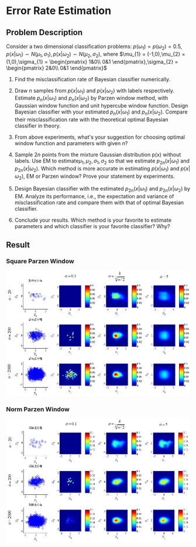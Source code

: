 # Error Rate Estimation
## Problem Description

Consider a two dimensional classification problems: $p(\omega_{1})=p(\omega_{2})= 0.5$, $p(x|\omega_{1}) \sim N(\mu_{1},\sigma_{1}),p(x|\omega_{2}) \sim N(\mu_{2},\sigma_{2})$, where $\mu_{1} = (-1,0),\mu_{2} = (1,0),\sigma_{1} = \begin{pmatrix}
1&0\\
0&1
\end{pmatrix},\sigma_{2} = \begin{pmatrix}
2&0\\
0&1
\end{pmatrix}$

1. Find the misclassification rate of Bayesian classifier numerically.

2. Draw $n$ samples from $p(x|\omega_{1})$ and $p(x|\omega_{2})$ with labels respectively. Estimate $p_{n}(x|\omega_{1})$ and $p_{n}(x|\omega_{2})$ by Parzen window method, with Gaussian window function and unit hypercube window function. Design Bayesian classifier with your estimated $p_{n}(x|\omega_{1})$ and $p_{n}(x|\omega_{2})$. Compare their misclassification rate with the theoretical optimal Bayesian classifier in theory.

3. From above experiments, what's your suggestion for choosing optimal window function and parameters with given $n$?

4. Sample $2n$ points from the mixture Gaussian distribution p(x) without labels. Use EM to estimate$\mu_{1},\mu_{2},\sigma_{1},\sigma_{2}$ so that we estimate $p_{2n}(x|\omega_{1})$ and $p_{2n}(x|\omega_{2})$. Which method is more accurate in estimating $p(x|\omega_{1})$ and $p(x|\omega_{2})$, EM or Parzen window? Prove your statement by experiments.

5. Design Bayesian classifier with the estimated $p_{2n}(x|\omega_{1})$ and $p_{2n}(x|\omega_{2})$ by EM. Analyze its performance, i.e., the expectation and variance of misclassification rate and compare them with that of optimal Bayesian classifier.

6. Conclude your results. Which method is your favorite to estimate parameters and which classifier is your favorite classifier? Why?

## Result
### Square Parzen Window
![](./fig/squarep.png)
### Norm Parzen Window
![](./fig/normp.png)
